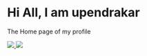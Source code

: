 # Hi All, I am upendrakar
The Home page of my profile
<p align=”center”>
<a href=”LinkedIn, Website or social media URL”>
<img src=”[https://img.shields.io/badge/author-upendrakar-blue?style=flat&labelColor=000000)">
<img src=”Badge URL”>
</a>
</p>

